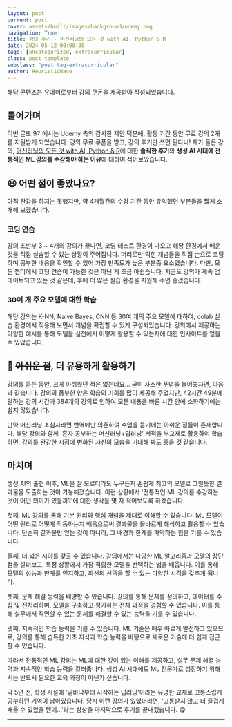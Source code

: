 ```yaml
---
layout: post
current: post
cover: assets/built/images/background/udemy.png
navigation: True
title: 강의 후기 - 머신러닝의 모든 것 with AI, Python & R
date: 2024-05-12 00:00:00
tags: [uncategorized, extracurricular]
class: post-template
subclass: "post tag-extracurricular"
author: HeuristicWave
---
```


해당 콘텐츠는 유데미로부터 강의 쿠폰을 제공받아 작성되었습니다.

## 들어가며

이번 글또 9기에서는 Udemy 측의 감사한 제안 덕분에, 활동 기간 동안 무료 강의 2개를 지원받게 되었습니다.
강의 무료 쿠폰을 받고, 강의 후기만 쓰면 된다니! 제가 들은 강의, [머신러닝의 모든 것 with AI, Python & R](https://www.udemy.com/course/machine-learning-atoz/)에 대한 **솔직한 후기**와 **생성 AI 시대에 전통적인 ML 강의를 수강해야 하는 이유**에 대하여 적어보았습니다.

## 😆 어떤 점이 좋았나요?

아직 완강을 하지는 못했지만, 약 4개월간의 수강 기간 동안 유익했던 부분들을 짧게 소개해 보겠습니다.

### 코딩 연습

강의 초반부 3 ~ 4개의 강의가 끝나면, 코딩 테스트 환경이 나오고 해당 환경에서 배운 것을 직접 실습할 수 있는 상황이 주어집니다. 머리로만 익힌 개념들을 직접 손으로 코딩하며 공부한 내용을 확인할 수 있어 가장 만족도가 높은 부분중 요소였습니다. 다만, 모든 챕터에서 코딩 연습이 가능한 것은 아닌 게 조금 아쉽습니다. 지금도 강의가 계속 업데이트되고 있는 것 같은데, 후에 더 많은 실습 환경을 지원해 주면 좋겠습니다.

### 30여 개 주요 모델에 대한 학습

해당 강의는 K-NN, Naive Bayes, CNN 등 30여 개의 주요 모델에 대하여, colab 실습 환경에서 적용해 보면서 개념을 확립할 수 있게 구성되었습니다. 강의에서 제공하는 다양한 예시를 통해 모델을 실전에서 어떻게 활용할 수 있는지에 대한 인사이트를 얻을 수 있었습니다.

## 🤔 ~~아쉬운 점~~, 더 유용하게 활용하기

강의를 듣는 동안, 크게 아쉬웠던 적은 없는데요... 굳이 사소한 푸념을 늘어놓자면, 다음과 같습니다. 강의의 풍부한 양은 학습의 기회를 많이 제공해 주었지만, 42시간 49분에 달하는 강의 시간과 384개의 강의로 인하여 모든 내용을 빠른 시간 안에 소화하기에는 쉽지 않았습니다.

만약 머신러닝 초심자라면 번역에만 의존하여 수업을 듣기에는 아쉬운 점들이 존재합니다. 해당 강의와 함께 '혼자 공부하는 머신러닝+딥러닝' 서적을 부교재로 활용하여 학습하면, 강의를 완강한 시점에 변화된 자신의 모습을 기대해 봐도 좋을 것 같습니다.

## 마치며

생성 AI의 출현 이후, ML을 잘 모르더라도 누구든지 손쉽게 최고의 모델로 그럴듯한 결과물을 도출하는 것이 가능해졌습니다. 이런 상황에서 '전통적인 ML 강의를 수강하는 것이 어떤 의미가 있을까?'에 대한 생각을 몇 자 적어보도록 하겠습니다.

첫째, ML 강의를 통해 기본 원리와 핵심 개념을 제대로 이해할 수 있습니다. ML 모델이 어떤 원리로 어떻게 작동하는지 배움으로써 결과물을 올바르게 해석하고 활용할 수 있습니다. 단순히 결과물만 얻는 것이 아니라, 그 배경과 한계를 파악하는 힘을 기를 수 있습니다.

둘째, 더 넓은 시야를 갖출 수 있습니다. 강의에서는 다양한 ML 알고리즘과 모델의 장단점을 살펴보고, 특정 상황에서 가장 적합한 모델을 선택하는 법을 배웁니다. 이를 통해 모델의 성능과 한계를 인지하고, 최선의 선택을 할 수 있는 다양한 시각을 갖추게 됩니다.

셋째, 문제 해결 능력을 배양할 수 있습니다. 강의를 통해 문제를 정의하고, 데이터를 수집 및 전처리하며, 모델을 구축하고 평가하는 전체 과정을 경험할 수 있습니다. 이를 통해 실무에서 직면할 수 있는 문제를 해결할 수 있는 능력을 기를 수 있습니다.

넷째, 지속적인 학습 능력을 기를 수 있습니다. ML 기술은 매우 빠르게 발전하고 있으므로, 강의를 통해 습득한 기초 지식과 학습 능력을 바탕으로 새로운 기술에 더 쉽게 접근할 수 있습니다.

따라서 전통적인 ML 강의는 ML에 대한 깊이 있는 이해를 제공하고, 실무 문제 해결 능력과 지속적인 학습 능력을 길러줍니다. 생성 AI 시대에도 ML 전문가로 성장하기 위해서는 반드시 필요한 교육 과정이 아닌가 싶습니다.

약 5년 전, 학생 시절에 '밑바닥부터 시작하는 딥러닝'이라는 유명한 교재로 고통스럽게 공부하던 기억이 남아있습니다. 당시 이런 강의가 있었더라면, '고통받지 않고 더 즐겁게 배울 수 있었을 텐데...'라는 상상을 마지막으로 후기를 끝내겠습니다. 😋

---
